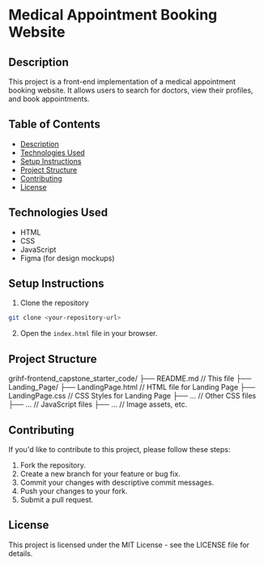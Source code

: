 # Medical Appointment Booking Website

## Description

This project is a front-end implementation of a medical appointment booking website. It allows users to search for doctors, view their profiles, and book appointments.

## Table of Contents

- [Description](#description)
- [Technologies Used](#technologies-used)
- [Setup Instructions](#setup-instructions)
- [Project Structure](#project-structure)
- [Contributing](#contributing)
- [License](#license)

## Technologies Used

- HTML
- CSS
- JavaScript
- Figma (for design mockups)

## Setup Instructions

1. Clone the repository
  ```bash
  git clone <your-repository-url>
  ```
2. Open the `index.html` file in your browser.

## Project Structure

grihf-frontend_capstone_starter_code/
├── README.md   // This file
├── Landing_Page/
    ├── LandingPage.html    // HTML file for Landing Page
    ├── LandingPage.css     // CSS Styles for Landing Page
├── ...     // Other CSS files
├── ...     // JavaScript files
├── ...     // Image assets, etc.

## Contributing

If you'd like to contribute to this project, please follow these steps:
1. Fork the repository.
2. Create a new branch for your feature or bug fix.
3. Commit your changes with descriptive commit messages.
4. Push your changes to your fork.
5. Submit a pull request.

## License

This project is licensed under the MIT License - see the LICENSE file for details.